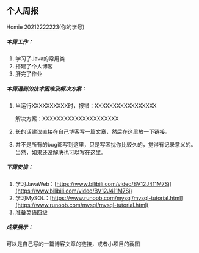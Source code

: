 ## 个人周报

Homie 20212222223(你的学号)



##### 本周工作：

1. 学习了Java的常用类
2. 搭建了个人博客
3. 肝完了作业

##### 本周遇到的技术困难及解决方案：

1. 当运行XXXXXXXXXX时，报错：XXXXXXXXXXXXXXXXX

   解决方案：XXXXXXXXXXXXXXXXXXXXX

2. 长的话建议直接在自己博客写一篇文章，然后在这里放一下链接。

3. 并不是所有的bug都写到这里，只是写困扰你比较久的，觉得有记录意义的。当然，如果还没解决也可以写在这里。

##### 下周安排：

1. 学习JavaWeb：[https://www.bilibili.com/video/BV12J411M7Sj](https://www.bilibili.com/video/BV12J411M7Sj)
2. 学习MySQL：[https://www.runoob.com/mysql/mysql-tutorial.html](https://www.runoob.com/mysql/mysql-tutorial.html)
3. 准备英语四级

##### 成果展示：

可以是自己写的一篇博客文章的链接，或者小项目的截图
